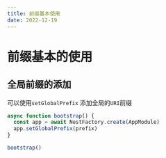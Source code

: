 ```yaml
---
title: 前缀基本使用
date: 2022-12-19
---
```


# 前缀基本的使用

## 全局前缀的添加

可以使用`setGlobalPrefix` 添加全局的`URI`前缀

```ts
async function bootstrap() {
  const app = await NestFactory.create(AppModule)
  app.setGlobalPrefix(prefix)
}

bootstrap()
```
